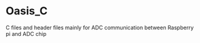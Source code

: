 # Oasis_C

C files and header files mainly for ADC communication between Raspberry pi and ADC chip 
